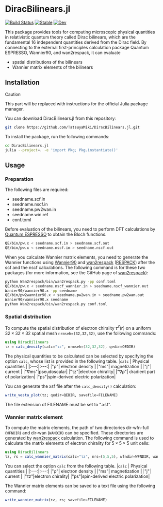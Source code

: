 # DiracBilinears.jl 

[![Build Status](https://github.com/TatsuyaMiki/DiracBilinears.jl/actions/workflows/CI.yml/badge.svg?branch=main)](https://github.com/TatsuyaMiki/DiracBilinears.jl/actions/workflows/CI.yml?query=branch%3Amain) [![Stable](https://img.shields.io/badge/docs-stable-blue.svg)](https://TatsuyaMiki.github.io/DiracBilinears.jl/stable/) [![Dev](https://img.shields.io/badge/docs-dev-blue.svg)](https://TatsuyaMiki.github.io/DiracBilinears.jl/dev/)



This package provides tools for computing microscopic physical quantities in relativistic quantum theory called Dirac bilinears, which are the fundamental 16 independent quantities derived from the Dirac field.
By connecting to the external first-principles calculation package Quantum ESPRESSO, Wannier90, and wan2respack, it can evaluate 
- spatial distributions of the bilinears
- Wannier matrix elements of the bilinears

## Installation

> [!CAUTION]
> This part will be replaced with instructions for the official Julia package manager.

You can download DiracBilinears.jl from this repository:
```sh
git clone https://github.com/TatsuyaMiki/DiracBilinears.jl.git
```
To install the package, run the following commands:
```sh
cd DiracBilinears.jl
julia --project=. -e 'import Pkg; Pkg.instantiate()'
```
<!-- 
[TO BE REPLACED]
DiracBilinears.jl can be installed with the Julia package manager as
```
julia -e 'import Pkg; Pkg.add("DiracBilinears")'
```
-->

## Usage

### Preparation

The following files are required:
- seedname.scf.in
- seedname.nscf.in
- seedname.pw2wan.in
- seedname.win.ref
- conf.toml


Before evaluation of the bilinears, you need to perform DFT calculations by [Quantum ESPRESSO] to obtain the Bloch functions.
```sh
QE/bin/pw.x < seedname.scf.in > seedname.scf.out
QE/bin/pw.x < seedname.nscf.in > seedname.nscf.out
```
[Quantum ESPRESSO]: https://www.quantum-espresso.org

When you calculate Wannier matrix elements, you need to generate the Wannier functions using [Wannier90] and [wan2respack] ([RESPACK]) after the scf and the nscf calculations.
The following command is for these two packages (for more information, see the GitHub page of [wan2respack]):
```sh
python Wan2respack/bin/wan2respack.py -pp conf.toml
QE/bin/pw.x < seedname.nscf_wannier.in > seedname.nscf_wannier.out
Wanier90/wannier90.x -pp seedname
QE/bin/pw2wannier90.x < seedname.pw2wan.in > seedname.pw2wan.out
Wanier90/wannier90.x seedname
python Wan2respack/bin/wan2respack.py conf.toml
```
[wan2respack]: https://github.com/respack-dev/wan2respack/tree/main
[Wannier90]: https://wannier.org
[RESPACK]: https://sites.google.com/view/kazuma7k6r


### Spatial distribution

To compute the spatial distribution of electron chirality $\tau^Z(\boldsymbol{r})$ on a uniform $32\times 32\times 32$ spatial mesh ``nrmseh=(32,32,32)``, use the following commands:
```Julia
using DiracBilinears
τz = calc_density(calc="τz", nrmseh=(32,32,32), qedir=QEDIR)
```
The physical quantities to be calculated can be selected by specifying the option ``calc``, whose list is provided in the following table.
|``calc`` | Physical quantities |
|:---:|:---:|
|"ρ"| electron density |
|"ms"| magnetization |
|"j"| current |
|"∇ms"|pseudoscalar|
|"τz"|electron chirality|
|"∇ρ"| dradient part of polarization|
|"ps"|spin-derived electric polarization|  

You can generate the xsf file after the ``calc_density()`` calculation:
```Julia
write_vesta_plot(τz; qedir=QEDIR, savefile=FILENAME)
```
The file extension of FILENAME must be set to ".xsf".




### Wannier matrix element

To compute the matrix elements, the path of two directories dir-wfn-full (``WFNDIR``) and dir-wan (``WANDIR``) can be specified.
These directories are generated by [wan2respack] calculation.
The following command is used to calculate the matrix elements of electron chirality for $5\times 5 \times 5$ unit cells:
```Julia
using DiracBilinears
τz, rs = calc_wannier_matrix(calc="τz", nrs=(5,5,5), wfndir=WFNDIR, wandir=WANDIR)
```
You can select the option ``calc`` from the following table.
|``calc`` | Physical quantities |
|:---:|:---:|
|"ρ"| electron density |
|"ms"| magnetization |
|"j"| current |
|"τz"|electron chirality|
|"ps"|spin-derived electric polarization| 

The Wannier matrix elements can be saved to a text file using the following command:
```Julia
write_wannier_matrix(τz, rs; savefile=FILENAME)
```
